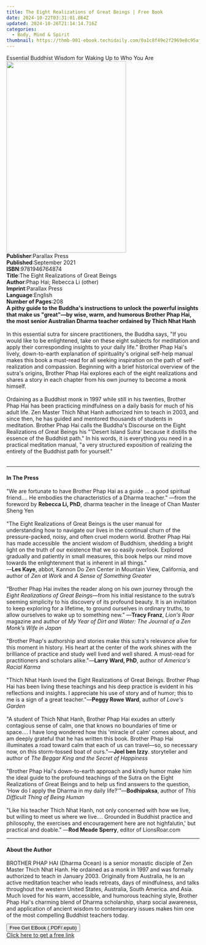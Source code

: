```yaml
---
title: The Eight Realizations of Great Beings | Free Book
date: 2024-10-22T03:31:01.864Z
updated: 2024-10-26T21:14:14.716Z
categories:
  - Body, Mind & Spirit
thumbnail: https://thmb-001-ebook.techidaily.com/0a1c8f49e2f2969e8c95afda35d1a26613a1d44af0aa7f39b7f4ef5b4799692e.jpg
---
```

<main id="book-container">
  <div class="flex flex-col">
    <div class="book-brief flex-1 py-6 px-4 sm:p-6 md:py-10 md:px-8">
      <!-- brief-->
      <div class="book-brief-main">
        Essential Buddhist Wisdom for Waking Up to Who You Are
      </div>
    </div>
    <div
      class="book-meta-info flex-1 grid gap-4 col-start-1 col-end-3 row-start-1 sm:mb-6 sm:grid-cols-4 lg:gap-6 lg:col-start-2 lg:row-end-6 lg:row-span-6 lg:mb-0"
    >
      <div
        class="book-meta-info-left place-content-center mt-4 p-4 text-sm leading-6 col-start-2 col-span-2 dark:text-slate-400"
      >
        <img
          class="w-full h-500 object-cover rounded-lg sm:h-255 sm:col-span-2 lg:col-span-full"
          src="https://img-001-ebook.techidaily.com/a2429b3ac7c77d0d5a1ae4e5ee930182acce769a2e328bb728afc0660f2b9938.jpg"
          alt=""
          width="312"
          height="500"
        />
      </div>
      <div
        class="book-meta-info-right mt-2 col-start-1 row-start-2 col-span-3 self-center"
      >
        <!-- meta data  -->
        <div class="flex flex-col px-4 md:px-8">
          <div class="flex-1">
            <strong>Publisher</strong>:<span class="px-2">Parallax Press</span>
          </div>
          <div class="flex-1">
            <strong>Published</strong>:<span class="px-2">September 2021</span>
          </div>
          <div class="flex-1">
            <strong>ISBN</strong>:<span class="px-2">9781946764874</span>
          </div>
          <div class="flex-1">
            <strong>Title</strong>:<span class="px-2"
              >The Eight Realizations of Great Beings</span
            >
          </div>
          <div class="flex-1">
            <strong>Author</strong>:<span class="px-2"
              >Phap Hai; Rebecca Li (other)</span
            >
          </div>
          <div class="flex-1">
            <strong>Imprint</strong>:<span class="px-2">Parallax Press</span>
          </div>
          <div class="flex-1">
            <strong>Language</strong>:<span class="px-2">English</span>
          </div>
          <div class="flex-1">
            <strong>Number of Pages</strong>:<span class="px-2">208</span>
          </div>
        </div>
      </div>
    </div>
    <div class="book-description flex-1 py-6 px-4 sm:p-6 md:py-10 md:px-8">
      <div class="book-description-main">
        <div accordion-content="" id="description">
          <b
            >A pithy guide to the Buddha's instructions to unlock the powerful
            insights that make us "great"—by wise, warm, and humorous Brother
            Phap Hai, the most senior Australian Dharma teacher ordained by
            Thich Nhat Hanh&nbsp;&nbsp;</b
          ><br /><br />In this essential sutra for sincere practitioners, the
          Buddha says, "If you would like to be enlightened, take on these eight
          subjects for meditation and apply their corresponding insights to your
          daily life." Brother Phap Hai's lively, down-to-earth explanation of
          spirituality's original self-help manual makes this book a must-read
          for all seeking inspiration on the path of self-realization and
          compassion. Beginning with a brief historical overview of the sutra's
          origins, Brother Phap Hai explores each of the eight realizations and
          shares a story in each chapter from his own journey to become a monk
          himself.<br /><br />Ordaining as a Buddhist monk in 1997 while still
          in his twenties, Brother Phap Hai has been practicing mindfulness on a
          daily basis for much of his adult life. Zen Master Thich Nhat Hanh
          authorized him to teach in 2003, and since then, he has guided and
          mentored thousands of students in meditation. Brother Phap Hai calls
          the Buddha's Discourse on the Eight Realizations of Great Beings his
          "'Desert Island Sutra' because it distills the essence of the Buddhist
          path." In his words, it is everything you need in a practical
          meditation manual, "a very structured exposition of realizing the
          entirety of the Buddhist path for yourself."<br />&nbsp;
        </div>
        <div class="accordion-fader"></div>
      </div>
    </div>
    <div class="book-excerpts flex-1 py-6 px-4 sm:p-6 md:py-10 md:px-8">
      <!-- excerpts-->
      <div class="book-excerpts-main">
        <hr />
        <h4 class="placeholder placeholder-heading">
          <span>In The Press</span>
        </h4>
        <p>
          "We are fortunate to have Brother Phap Hai as a guide … a good
          spiritual friend.… He embodies the characteristics of a Dharma
          teacher." —from the foreword by <b>Rebecca Li, PhD</b>, dharma teacher
          in the lineage of Chan Master Sheng Yen<br /><br />"The Eight
          Realizations of Great Beings is the user manual for understanding how
          to navigate our lives in the continual churn of the pressure-packed,
          noisy, and often cruel modern world. Brother Phap Hai has made
          accessible&nbsp; the ancient wisdom of Buddhism, shedding a bright
          light on the truth of our existence that we so easily overlook.
          Explored gradually and patiently in small measures, this book helps
          our mind move towards the enlightenment that is inherent in all
          things."<br />—<b>Les Kaye</b>, abbot, Kannon Do Zen Center in
          Mountain View, California, and author of <i>Zen at Work</i> and
          <i>A Sense of Something Greater</i><br /><br />“Brother Phap Hai
          invites the reader along on his own journey through the
          <i>Eight Realizations of Great Beings</i>—from his initial resistance
          to the sutra’s seeming simplicity to his discovery of its profound
          beauty. It is an invitation to keep exploring for a lifetime, to
          ground ourselves in ordinary truths, to allow ourselves to wake up to
          something new.”&nbsp;—<b>Tracy Franz</b>, <i>Lion's Roar</i> magazine
          and&nbsp;author of
          <i
            >My Year of Dirt and Water: The Journal of a Zen Monk’s Wife in
            Japan</i
          ><br /><br />"Brother Phap's authorship and stories make this sutra's
          relevance alive for this moment in history. His heart at the center of
          the work shines with the brilliance of practice and study well lived
          and well shared. A must-read for practitioners and scholars alike."—<b
            >Larry Ward, PhD</b
          >, author of <i>America's Racial Karma</i><br /><br />"Thich Nhat Hanh
          loved the Eight Realizations of Great Beings. Brother Phap Hai has
          been living these teachings and his deep practice is evident in his
          reflections and insights. I appreciate his use of story and of humor;
          this to me is a sign of a great teacher."—<b>Peggy Rowe Ward</b>,
          author of <i>Love's Garden<br /><br /></i>"A student of Thich Nhat
          Hanh,&nbsp;Brother Phap Hai exudes an utterly contagious sense of
          calm, one that knows no boundaries of time or space.… I have long
          wondered how this 'miracle of calm' comes about, and am deeply
          grateful that he has written this book. Brother Phap Hai illuminates a
          road toward calm that each of us can travel—so, so necessary now, on
          this storm-tossed boat of ours."—<b>Joel ben Izzy</b>. storyteller and
          author of <i>The Beggar King and the Secret of Happiness<br /></i
          ><br />"Brother Phap Hai's down-to-earth approach and kindly humor
          make him the ideal guide to the profound teachings of the Sutra on the
          Eight Realizations of Great Beings and to help us find answers to the
          question, 'How do I apply the Dharma in my daily
          life?'”—<b>Bodhipaksa</b>, author of
          <i>This Difficult Thing of Being Human<br /></i><br />"Like his
          teacher Thich Nhat Hanh, not only concerned with how we live, but
          willing to meet us where we live.... Grounded in Buddhist practice and
          philosophy, the exercises and encouragement here are not highfalutin,'
          but practical and doable." —<b>Rod Meade Sperry</b>, editor of
          LionsRoar.com
        </p>
      </div>
    </div>
    <div class="book-about-author flex-1 py-6 px-4 sm:p-6 md:py-10 md:px-8">
      <!-- about author-->
      <div class="book-main-author-main">
        <hr />
        <h4 class="placeholder placeholder-heading">
          <span>About the Author</span>
        </h4>
        <p>
          BROTHER PHAP HAI (Dharma Ocean) is a senior monastic disciple of Zen
          Master Thich Nhat Hanh. He ordained as a monk in 1997 and was formally
          authorized to teach in January 2003. Originally from Australia, he is
          an active meditation teacher who leads retreats, days of mindfulness,
          and talks throughout the western United States, Australia, South
          America. and Asia. Much loved for his warm, accessible, and humorous
          teaching style, Brother Phap Hai's charming blend of Dharma
          scholarship, sharp social awareness, and application of ancient wisdom
          to contemporary issues makes him one of the most compelling Buddhist
          teachers today.
        </p>
      </div>
    </div>
    <div class="book-free-get flex-1 py-6 px-4 sm:p-6 md:py-10 md:px-8">
      <button
        id="btn-free-get"
        class="bg-blue-500 hover:bg-blue-700 text-white font-bold py-2 px-4 rounded"
      >
        Free Get EBook (.PDF/.epub)
      </button>
      <div id="countdown-display" class="px-2 text-lg mt-2"></div>
      <a
        id="free-link"
        class="hidden bg-blue-500 hover:bg-blue-700 text-white font-bold py-2 px-4 rounded"
        href="https://www.ebooks.com/en-us/book/210120732/the-eight-realizations-of-great-beings/phap-hai/"
        target="_blank"
        >Click here to get a free link</a
      >
    </div>
    <script>
      let countdownTime = 0;
      let countdownInterval = null;
      document
        .getElementById('btn-free-get')
        .addEventListener('click', startCountdown);
      function startCountdown() {
        countdownTime = new Date().getTime() + 60000 * 3;
        countdownInterval = setInterval(updateCountdown, 1000);
        document.getElementById('btn-free-get').disabled = true;
        document
          .getElementById('btn-free-get')
          .classList.add('bg-gray-500', 'cursor-not-allowed');
      }
      function updateCountdown() {
        let currentTime = new Date().getTime();
        let timeLeft = countdownTime - currentTime;
        let secondsLeft = Math.floor(timeLeft / 1000);
        document.getElementById('countdown-display').innerHTML =
          `Remaining time: ${secondsLeft} seconds.`;
        if (secondsLeft <= 0) {
          clearInterval(countdownInterval);
          document.getElementById('btn-free-get').classList.add('hidden');
          document.getElementById('free-link').classList.remove('hidden');
          document.getElementById('countdown-display').innerHTML = '';
        }
      }
    </script>
  </div>
</main>

<ins class="adsbygoogle"
      style="display:block"
      data-ad-client="ca-pub-7571918770474297"
      data-ad-slot="8358498916"
      data-ad-format="auto"
      data-full-width-responsive="true"></ins>
    